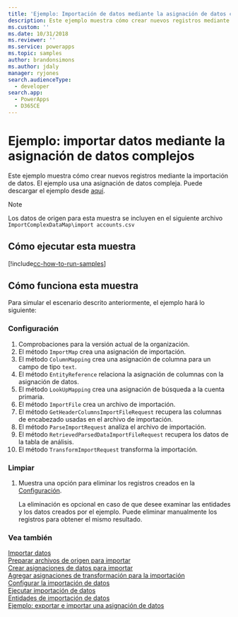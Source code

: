 ```yaml
---
title: 'Ejemplo: Importación de datos mediante la asignación de datos complejos (Common Data Service) | Microsoft Docs'
description: Este ejemplo muestra cómo crear nuevos registros mediante la importación de datos
ms.custom: ''
ms.date: 10/31/2018
ms.reviewer: ''
ms.service: powerapps
ms.topic: samples
author: brandonsimons
ms.author: jdaly
manager: ryjones
search.audienceType:
  - developer
search.app:
  - PowerApps
  - D365CE
---
```

# <a name="sample-import-data-using-complex-data-map"></a>Ejemplo: importar datos mediante la asignación de datos complejos

Este ejemplo muestra cómo crear nuevos registros mediante la importación de datos. El ejemplo usa una asignación de datos compleja. Puede descargar el ejemplo desde [aquí](https://github.com/Microsoft/PowerApps-Samples/tree/master/cds/orgsvc/C%23/ImportComplexDataMap).

>[!NOTE]
> Los datos de origen para esta muestra se incluyen en el siguiente archivo `ImportComplexDataMap\import accounts.csv`

## <a name="how-to-run-this-sample"></a>Cómo ejecutar esta muestra

[!include[cc-how-to-run-samples](../../includes/cc-how-to-run-samples.md)]

## <a name="how-this-sample-works"></a>Cómo funciona esta muestra

Para simular el escenario descrito anteriormente, el ejemplo hará lo siguiente:

### <a name="setup"></a>Configuración

1. Comprobaciones para la versión actual de la organización.
1. El método `ImportMap` crea una asignación de importación.
1. El método `ColumnMapping` crea una asignación de columna para un campo de tipo `text`.
1. El método `EntityReference` relaciona la asignación de columnas con la asignación de datos.
1. El método `LookUpMapping` crea una asignación de búsqueda a la cuenta primaria.
1. El método `ImportFile` crea un archivo de importación.
1. El método `GetHeaderColumnsImportFileRequest` recupera las columnas de encabezado usadas en el archivo de importación.
1. El método `ParseImportRequest` analiza el archivo de importación. 
1. El método `RetrievedParsedDataImportFileRequest` recupera los datos de la tabla de análisis.
1. El método `TransformImportRequest` transforma la importación.


### <a name="clean-up"></a>Limpiar

1. Muestra una opción para eliminar los registros creados en la [Configuración](#setup).

    La eliminación es opcional en caso de que desee examinar las entidades y los datos creados por el ejemplo. Puede eliminar manualmente los registros para obtener el mismo resultado.


### <a name="see-also"></a>Vea también

[Importar datos](../../import-data.md)<br />
[Preparar archivos de origen para importar](../../prepare-source-files-import.md)<br />
[Crear asignaciones de datos para importar](../../create-data-maps-for-import.md)<br />
[Agregar asignaciones de transformación para la importación](../../add-transformation-mappings-import.md)<br />
[Configurar la importación de datos](../../configure-data-import.md)<br />
[Ejecutar importación de datos](../../run-data-import.md)<br />
[Entidades de importación de datos](../../data-import-entities.md)<br />
[Ejemplo: exportar e importar una asignación de datos](export-import-data-map.md)<br />
